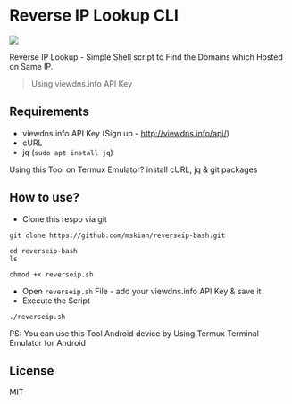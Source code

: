 # Reverse IP Lookup CLI

<a target="_blank" href="https://github.com/mskian/cutoff-bash/blob/master/LICENSE" title="License: GPL"><img src="https://img.shields.io/badge/License-MIT-orange.svg"></a>

Reverse IP Lookup - Simple Shell script to Find the Domains which Hosted on Same IP.

> Using viewdns.info API Key
 
## Requirements

- viewdns.info API Key (Sign up - http://viewdns.info/api/)
- cURL
- jq (`sudo apt install jq`)

Using this Tool on Termux Emulator? install cURL, jq & git packages

## How to use?

- Clone this respo via git

```
git clone https://github.com/mskian/reverseip-bash.git
```

```
cd reverseip-bash
ls
```

```
chmod +x reverseip.sh
```

- Open `reverseip.sh` File - add your viewdns.info API Key & save it
- Execute the Script

```
./reverseip.sh
```

PS: You can use this Tool Android device by Using Termux Terminal Emulator for Android

## License

MIT

